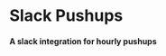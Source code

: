 # Slack Pushups
#### A slack integration for hourly pushups
<!-- 
### Setup
Requires Node, NPM, Yo, Bower
```
npm install
bower install
node app
```

Served locally at http://localhost:3000/index.html

### CSS Compilation
```
sass main.scss:main.css
```
To update CSS, stop server, manually compile SASS, and restart server. 

### Heroku Deploy
```
git add .
git commit -m ""
git push heroku master
```
Point ```hellobtc``` to your git repository.

Deploys live to http://hellobtc.herokuapp.com/

### File organization
`/app`
Source files

`/scripts` includes js scripts

`/styles` SASS+CSS files

`/svgs` resources for story page,
`/imgs` resources for about page,
`/nodes` node images

All third party scripts are installed via bower where possible.

###Trello
https://trello.com/b/td6OiY2K/building-how-bitcoin-works

###Design Resources
https://www.dropbox.com/sh/2i32s1odzlsla43/AABvWfNZ2OoQtLcj7C-lxPmha?dl=0

### HTML/CSS Architecture
`main.scss` site-wide styles, 
`chapters.scss` scene-specific,
`fonts.scss` font styling

`index.html` main site page with scenes,
`medium.html` separate link for medium overview, 
`about.html` about Futures page + course

_Standard Definition of Scene 1_

```
<section id="#id" class="scene scene1">
    <div class="sectioncontainer">
            <div class="header">
              <h3>headline</h3>
            </div>
            <div class="body">subtext</div>
            <div class="visual">visible content</div>
    </div>
</section>
```

### JS Architecture
_Libraries: jQuery, Velocity, ScrollMagic, GSAP TweenMax_

`main.js` initiates site-wide logic, `scenes.js` runs story logic

```
// Scene Template: virtual class for scenes of the story
function Scene(index,title,theme,segue,init);
// Define scenes, setup ScrollMagic listeners
function generateScenes();
// Initiate tween listeners (animations that respond to scroll)
function generateTweens();
// Initiate click listeners and timers
function generateSceneListeners();
// Breadcrumbs object+operations
var breadcrumbs = {}
// Scene animations
var animations = {}
// Scene Interactions
var interactions = {}
// Background Helpers, e.g. for fading
var bg = {}
// SVG helpers
var svg = {}
```




MIT License? -->